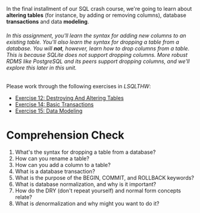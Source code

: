 <!-- 
name: SQL Crash Course Part 3: Altering Tables, Transactions, and Data Modeling
author: Iain Duncan
type: 3pc
time: 60 minutes
 -->
In the final installment of our SQL crash course, we're going to learn about **altering tables** (for instance, by adding or removing columns), database **transactions** and data **modeling**.

###### In this assignment, you'll learn the syntax for adding new columns to an existing table. You'll also learn the syntax for dropping a table from a database. You will **not**, however, learn how to drop columns from a table. This is because SQLite does not support dropping columns. More robust RDMS like PostgreSQL and its peers support dropping columns, and we'll explore this later in this unit.

Please work through the following exercises in *LSQLTHW*:

*   [Exercise 12: Destroying And Altering Tables](http://sql.learncodethehardway.org/book/ex12.html)
*   [Exercise 14: Basic Transactions](http://sql.learncodethehardway.org/book/ex14.html)
*   [Exercise 15: Data Modeling](http://sql.learncodethehardway.org/book/ex15.html)

# Comprehension Check

1.  What's the syntax for dropping a table from a database?
2.  How can you rename a table?
3.  How can you add a column to a table?
4.  What is a database transaction?
5.  What is the purpose of the BEGIN, COMMIT, and ROLLBACK keywords?
6.  What is database normalization, and why is it important?
7.  How do the DRY (don't repeat yourself) and normal form concepts relate?
8.  What is *de*normalization and why might you want to do it?



